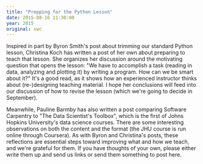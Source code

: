 ```yaml
---
title: "Prepping for the Python Lesson"
date: 2015-08-16 11:30:00
year: 2015
original: swc
---
```

<p>
  Inspired in part by Byron Smith's post
  about trimming our standard Python lesson,
  Christina Koch has written a post of her own about
  preparing to teach that lesson.
  She organizes her discussion around the motivating question that opens the lesson:
  "We have to accomplish a task (reading in data, analyzing and plotting it) by writing a program. How can we be smart about it?"
  It's a good read,
  as it shows how an experienced instructor thinks about (re-)designing teaching material.
  I hope her conclusions will feed into
  our discussion of how to revise the lesson
  (which we're going to decide in September).
</p>
<p>
  Meanwhile,
  Pauline Barmby has also written a post
  comparing Software Carpentry to "The Data Scientist's Toolbox",
  which is the first of Johns Hopkins University's data science courses.
  There are some interesting observations on both the content and the format
  (the JHU course is run online through Coursera).
  As with Byron and Christina's posts,
  these reflections are essential steps toward improving what and how we teach,
  and we're grateful for them.
  If you have thoughts of your own,
  please either write them up and send us links
  or send them something to post here.
</p>
